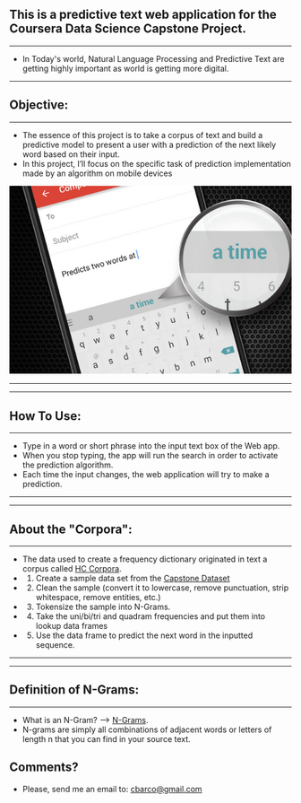 ## This is a predictive text web application for the Coursera Data Science Capstone Project.

******
* In Today's world, Natural Language Processing and Predictive Text are getting highly important as world is getting more digital.
________________________________________________________________________________________________
## Objective:
________________________________________________________________________________________________

* The essence of this project is to take a corpus of text and build a predictive model to present a user with a prediction of the next likely word based on their input.
* In this project, I’ll focus on the specific task of prediction implementation made by an algorithm on mobile devices


![Application Screenshot](predict_word.jpg)


******
________________________________________________________________________________________________
## How To Use:
________________________________________________________________________________________________


* Type in a word or short phrase into the input text box of the Web app. 
* When you stop typing, the app will run the search in order to activate the prediction algorithm.
* Each time the input changes, the web application will try to make a prediction.


******
________________________________________________________________________________________________
## About the "Corpora":
________________________________________________________________________________________________


* The data used to create a frequency dictionary originated in text a corpus called [HC Corpora](http://data.danetsoft.com/corpora.heliohost.org). 
* 01) Create a sample data set from the [Capstone Dataset](https://d396qusza40orc.cloudfront.net/dsscapstone/dataset/Coursera-SwiftKey.zip)
* 02) Clean the sample (convert it to lowercase, remove punctuation, strip whitespace, remove entities, etc.) 
* 03) Tokensize the sample into N-Grams.
* 04) Take the uni/bi/tri and quadram frequencies and put them into lookup data frames
* 05) Use the data frame to predict the next word in the inputted sequence.


******

________________________________________________________________________________________________
## Definition of N-Grams:
________________________________________________________________________________________________

* What is an N-Gram? -->  [N-Grams](https://stackoverflow.com/questions/18193253/what-exactly-is-an-n-gram). 
* N-grams are simply all combinations of adjacent words or letters of length n that you can find in your source text.

## Comments?
* Please, send me an email to: cbarco@gmail.com